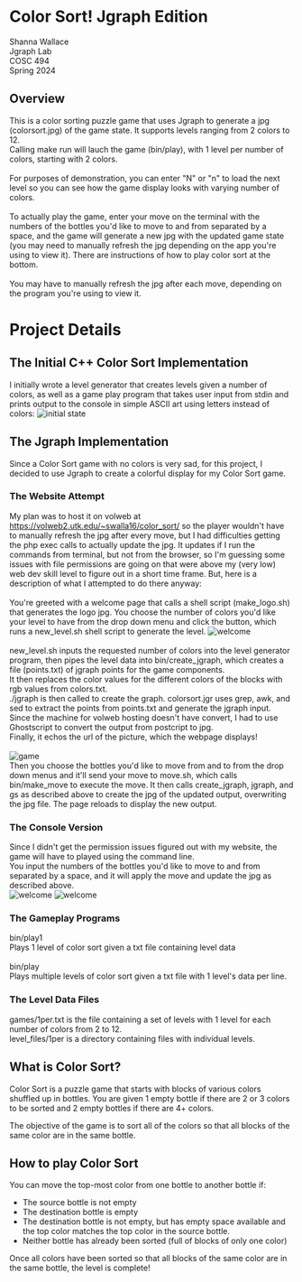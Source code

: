 # Color Sort! Jgraph Edition
Shanna Wallace<br>
Jgraph Lab<br>
COSC 494<br>
Spring 2024

## Overview
This is a color sorting puzzle game that uses Jgraph to generate a jpg (colorsort.jpg) of the game state. It supports levels ranging from 2 colors to 12. <br>
Calling make run will lauch the game (bin/play), with 1 level per number of colors, starting with 2 colors. <br><br>
For purposes of demonstration, you can enter "N" or "n" to load the next level so you can see how the game display looks with varying number of colors.<br><br>
To actually play the game, enter your move on the terminal with the numbers of the bottles you'd like to move to and from separated by a space, and the game will generate a new jpg with the updated game state (you may need to manually refresh the jpg depending on the app you're using to view it). There are instructions of how to play color sort at the bottom.<br><br>
You may have to manually refresh the jpg after each move, depending on the program you're using to view it. 

# Project Details
## The Initial C++ Color Sort Implementation
I initially wrote a level generator that creates levels given a number of colors, as well as a game play program that takes user input from stdin and prints output to the console in simple ASCII art using letters instead of colors:
![initial state](pics/initial.png)

## The Jgraph Implementation
Since a Color Sort game with no colors is very sad, for this project, I decided to use Jgraph to create a colorful display for my Color Sort game. 

### The Website Attempt
My plan was to host it on volweb at https://volweb2.utk.edu/~swalla16/color_sort/ so the player wouldn't have to manually refresh the jpg after every move, but I had difficulties getting the php exec calls to actually update the jpg. It updates if I run the commands from terminal, but not from the browser, so I'm guessing some issues with file permissions are going on that were above my (very low) web dev skill level to figure out in a short time frame. But, here is a description of what I attempted to do there anyway:<br><br>
You're greeted with a welcome page that calls a shell script (make_logo.sh) that generates the logo jpg. You choose the number of colors you'd like your level to have from the drop down menu and click the button, which runs a new_level.sh shell script to generate the level. 
![welcome](pics/welcome.jpg)
<br><br>
new_level.sh inputs the requested number of colors into the level generator program, then pipes the level data into bin/create_jgraph, which creates a file (points.txt) of jgraph points for the game components.<br>
It then replaces the color values for the different colors of the blocks with rgb values from colors.txt.<br>
./jgraph is then called to create the graph. colorsort.jgr uses grep, awk, and sed to extract the points from points.txt and generate the jgraph input. Since the machine for volweb hosting doesn't have convert, I had to use Ghostscript to convert the output from postcript to jpg. <br>
Finally, it echos the url of the picture, which the webpage displays!<br><br>
![game](pics/game.jpg)
<Br>
Then you choose the bottles you'd like to move from and to from the drop down menus and it'll send your move to move.sh, which calls bin/make_move to execute the move. It then calls create_jgraph, jgraph, and gs as described above to create the jpg of the updated output, overwriting the jpg file. The page reloads to display the new output.


### The Console Version
Since I didn't get the permission issues figured out with my website, the game will have to played using the command line.<br>
You input the numbers of the bottles you'd like to move to and from separated by a space, and it will apply the move and update the jpg as described above. <br>
![welcome](pics/initial.jpg)
![welcome](pics/1stmove.jpg)


### The Gameplay Programs
bin/play1 <input-file><br>
Plays 1 level of color sort given a txt file containing level data<br><br>
bin/play <input-file><br>
Plays multiple levels of color sort given a txt file with 1 level's data per line. 


### The Level Data Files
games/1per.txt is the file containing a set of levels with 1 level for each number of colors from 2 to 12. <br>
level_files/1per is a directory containing files with individual levels.

## What is Color Sort?
Color Sort is a puzzle game that starts with blocks of various colors shuffled up in bottles. You are given 1 empty bottle if there are 2 or 3 colors to be sorted and 2 empty bottles if there are 4+ colors.<br>

The objective of the game is to sort all of the colors so that all blocks of the same color are in the same bottle.

## How to play Color Sort
You can move the top-most color from one bottle to another bottle if: 
* The source bottle is not empty
* The destination bottle is empty 
* The destination bottle is not empty, but has empty space available and the top color matches the top color in the source bottle.
* Neither bottle has already been sorted (full of blocks of only one color) <br>

Once all colors have been sorted so that all blocks of the same color are in the same bottle, the level is complete! 
